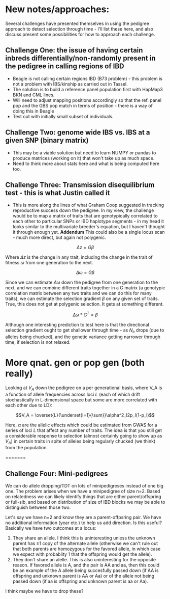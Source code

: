 # New notes/approaches:

Several challenges have presented themselves in using the pedigree approach to detect selection through time - I'll list these here, and also discuss present some possibilities for how to approach each challenge.

## Challenge One: the issue of having certain inbreds differentially/non-randomly present in the pedigree in calling regions of IBD

- Beagle is not calling certain regions IBD (B73 problem) - this problem is not a problem with IBS/kinship as carried out in Tassel.
- The solution is to build a reference panel population first with HapMap3 BKN and CML lines. 
- Will need to adjust mapping positions accordingly so that the ref. panel pop and the GBS pop match in terms of position - there is a way of doing this in Beagle
- Test out with initially small subset of individuals.

## Challenge Two: genome wide IBS vs. IBS at a given SNP (binary matrix)
- This may be a viable solution but need to learn NUMPY or pandas to produce matrices (working on it) that won't take up as much space.
- Need to think more about stats here and what is being computed here too.


## Challenge Three: Transmission disequilibrium test - this is what Justin called it
- This is more along the lines of what Graham Coop suggested in tracking reproductive success down the pedigree. In my view, the challenge would be to map a matrix of traits that are genotypically correlated to each other to particular SNPs or IBD haplotype segments - in my head it looks similar to the multivariate breeder's equation, but I haven't thought it through enough yet.
**Addendum** This could also be a single locus scan - much more direct, but again not polygenic.

$$\Delta z  = G\beta$$

Where $\Delta z$ is the change in any trait, including the change in the trait of fitness $\omega$ from one generation to the next.

$$\Delta\omega = G\beta$$

Since we can estimate $\Delta\omega$ down the pedigree from one generation to the next, and we can combine different traits together in a G matrix (a genotypic correlation matrix between any two traits and we can do this for many traits), we can estimate the selection gradient $\beta$ on any given set of traits. True, this does not get at polygenic selection. It gets at something different.

$$\Delta\omega * G^T = \beta$$

Although one interesting prediction to test here is that the directional selection gradient ought to get shallower through time - as $N_e$ drops (due to alleles being chucked), and the genetic variance getting narrower through time, if selection is not relaxed. 

# More qnat. gen or pop gen (both really)

Looking at $V_A$ down the pedigree on a per generational basis, where V_A is a function of allele frequencies across loci *L* (each of which drift stochastically in L-dimensional space but some are more correlated with each other due to LD):

$$V_A = \overset{L}{\underset{l=1}{\sum}}\alpha^2_l2p_l(1-p_l)$$

Here, $\alpha$ are the allelic effects which could be estimated from GWAS for a series of loci *L* that affect any number of traits. The idea is that you still get a considerable response to selection (almost certainly going to show up as $V_A$) in certain traits in spite of alleles being regularly chucked (we think) from the population. 


=======
## Challenge Four: Mini-pedigrees

We can do allele dropping/TDT on lots of minipedigreses instead of one big one.  The problem arises when we have a minipedigree of size n=2. Based on relatedness we can likely identify things that are either parent/offspring or full-sib, and based on distribution of size of IBD blocks we may be able to distinguish between those two.  

Let's say we have n=2 and know they are a parent-offpsring pair. We have no additional information (year etc.) to help us add direction. Is this useful?  Basically we have two outcomes at a locus:

1. They share an allele.  I think this is uninteresting unless the unknown parent has ≥1 copy of the alternate allele (otherwise we can't rule out that both parents are homozygous for the favored allele, in which case we expect with probablity 1 that the offspring would get the allele).
2. They don't share an alelle.  This is also uninteresting for the opposite reason. If favored allele is A, and the pair is AA and aa, then this could be an example of the A allele being succesfully passed down (if AA is offspring and unknown parent is AA or Aa) or of the allele not being passed down (if aa is offspring and unknown parent is aa or Aa).

I think maybe we have to drop these?

